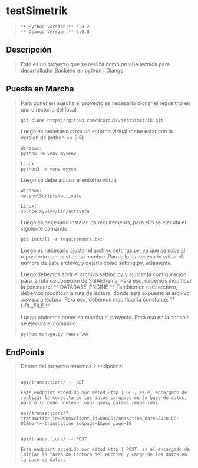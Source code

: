 # testSimetrik
> ```
> ** Python Version:** 3.8.2
> ** Django Version:** 3.0.8
>
> ```
## Descripción
> Este es un proyecto que se realiza como prueba tecnica para desarrollador Backend en python | Django

## Puesta en Marcha
> Para poner en marcha el proyecto es necesario clonar el repositrio en una directorio del local.
> ```
> git clone https://github.com/dcorquir/testSimetrik.git
> ```
>
> Luego es necesario crear un entorno virtual (debe estar con la version de python >= 3.5)
> ```
> Windows:
> python -m venv myvenv
>
> Linux:
> python3 -m venv myven
> ```
> Luego se debe activar el entorno virtual
> ```
> Windows:
> myvenv\Scripts\activate
>
> Linux:
> source myvenv/bin/activate
> ```
> Luego es necesario instalar los requirements, para ello se ejecuta el siguiente comando:
> ```
> pip install -r requirements.txt
> ```
>
> Luego es necesario ajustar el archivo settings.py, ya que se sube al repositorio con -dist en su nombre. Para ello es necesario editar el nombre de este archivo, y dejarlo como setting.py, solamente.
>
> Luego debemos abrir el archivo setting.py y ajustar la configuracion para la ruta de conexión de SqlAlchemy.
> Para eso, debemos modificar la constante: ** DATABASE_ENGINE **
> También en este archivo, debemos modificar la ruta de lectura, donde está expuesto el archivo .csv para lectura.
> Para eso, debemos modificar la constante: ** URL_FILE **
>
> Luego podemos poner en marcha el proyecto. Para eso en la consola se ejecuta el comando:
> ```
> python manage.py runserver
> ```

## EndPoints
> Dentro del proyecto tenemos 2 endpoints:
> ```
>
> api/transactions/ -- GET
>
> Este endpoint accedido por métod Http | GET, es el encargado de realizar la consulta de los datos cargados en la base de datos, para ello debe contener unos query params requeridos
>
> api/transactions/?transaction_id=0000&client_id=0000&transaction_date=2020-06-01&sort=-transaction_id&page=1&per_page=10
>
> ```
>
> ```
>
> api/transactions/ -- POST
>
> Este endpoint accedido por métod Http | POST, es el encargado de iniciar la tarea de lectura del archivo y carga de los datos en la base de datos.
>
> ```